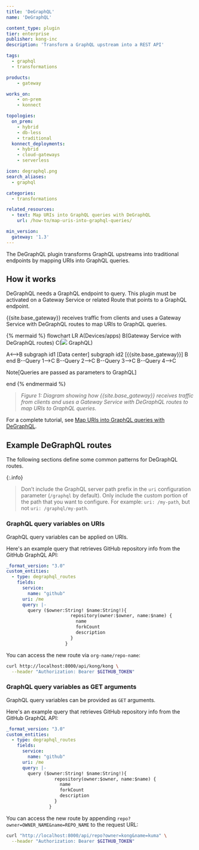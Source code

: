 ```yaml
---
title: 'DeGraphQL'
name: 'DeGraphQL'

content_type: plugin
tier: enterprise
publisher: kong-inc
description: 'Transform a GraphQL upstream into a REST API'

tags:
  - graphql
  - transformations

products:
    - gateway

works_on:
    - on-prem
    - konnect

topologies:
  on_prem:
    - hybrid
    - db-less
    - traditional
  konnect_deployments:
    - hybrid
    - cloud-gateways
    - serverless

icon: degraphql.png
search_aliases:
  - graphql

categories:
  - transformations

related_resources:
  - text: Map URIs into GraphQL queries with DeGraphQL
    url: /how-to/map-uris-into-graphql-queries/

min_version:
  gateway: '1.3'
---
```


The DeGraphQL plugin transforms GraphQL upstreams into traditional endpoints by mapping URIs into GraphQL queries.

## How it works

DeGraphQL needs a GraphQL endpoint to query. 
This plugin must be activated on a Gateway Service or related Route that points to a GraphQL endpoint.

{{site.base_gateway}} receives traffic from clients and uses a Gateway Service with DeGraphQL routes to map URIs to GraphQL queries.

<!-- vale off -->
{% mermaid %}
flowchart LR
A(Devices/apps)
B(Gateway Service with 
DeGraphQL routes)
C(<img src="/assets/icons/graphql.svg" style="max-height:20px"/> GraphQL)

A<-->B
subgraph id1 [Data center]
subgraph id2 [{{site.base_gateway}}]
B
end
B--Query 1-->C
B--Query 2-->C
B--Query 3-->C
B--Query 4-->C

Note[Queries are passed as 
parameters to GraphQL]



end
{% endmermaid %}
<!-- vale on -->
> _Figure 1: Diagram showing how {{site.base_gateway}} receives traffic from clients and uses a Gateway Service 
with DeGraphQL routes to map URIs to GraphQL queries._

For a complete tutorial, see [Map URIs into GraphQL queries with DeGraphQL](/how-to/map-uris-into-graphql-queries/).

## Example DeGraphQL routes

The following sections define some common patterns for DeGraphQL routes.

{:.info}
> Don’t include the GraphQL server path prefix in the `uri` configuration parameter (`/graphql` by default). 
Only include the custom portion of the path that you want to configure. For example: `uri: /my-path`, but not `uri: /graphql/my-path`.

### GraphQL query variables on URIs

GraphQL query variables can be applied on URIs.

Here's an example query that retrieves GitHub repository info from the GitHub GraphQL API:

```yaml
_format_version: "3.0"
custom_entities:
  - type: degraphql_routes
    fields:
      service:
        name: "github"
      uri: /me
      query: |-
        query ($owner:String! $name:String!){
                        repository(owner:$owner, name:$name) {
                          name
                          forkCount
                          description
                        }
                      }
```
You can access the new route via `org-name/repo-name`:

```sh
curl http://localhost:8000/api/kong/kong \
  --header "Authorization: Bearer $GITHUB_TOKEN"
```


### GraphQL query variables as GET arguments

GraphQL query variables can be provided as `GET` arguments.

Here's an example query that retrieves GitHub repository info from the GitHub GraphQL API:

```yaml
_format_version: "3.0"
custom_entities:
  - type: degraphql_routes
    fields:
      service:
        name: "github"
      uri: /me
      query: |-
        query ($owner:String! $name:String!){
                  repository(owner:$owner, name:$name) {
                    name
                    forkCount
                    description
                  }
                }
```

You can access the new route by appending `repo?owner=OWNER_NAME&name=REPO_NAME` to the request URL:

```sh
curl "http://localhost:8000/api/repo?owner=kong&name=kuma" \
  --header "Authorization: Bearer $GITHUB_TOKEN"
```


